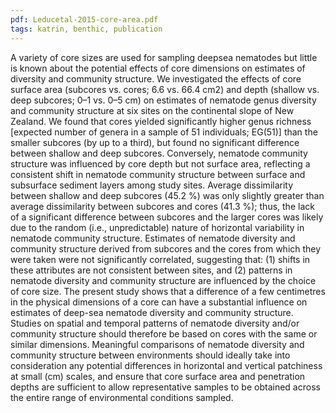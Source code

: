 ```yaml
---
pdf: Leducetal-2015-core-area.pdf
tags: katrin, benthic, publication
---
```

A variety of core sizes are used for sampling deepsea
nematodes but little is known about the potential effects of
core dimensions on estimates of diversity and community
structure. We investigated the effects of core surface area
(subcores vs. cores; 6.6 vs. 66.4 cm2) and depth (shallow vs.
deep subcores; 0–1 vs. 0–5 cm) on estimates of nematode
genus diversity and community structure at six sites on the
continental slope of New Zealand. We found that cores
yielded significantly higher genus richness [expected number
of genera in a sample of 51 individuals; EG(51)] than the
smaller subcores (by up to a third), but found no significant
difference between shallow and deep subcores. Conversely,
nematode community structure was influenced by core depth
but not surface area, reflecting a consistent shift in nematode
community structure between surface and subsurface sediment
layers among study sites. Average dissimilarity between
shallow and deep subcores (45.2 %) was only slightly greater
than average dissimilarity between subcores and cores
(41.3 %); thus, the lack of a significant difference between
subcores and the larger cores was likely due to the random
(i.e., unpredictable) nature of horizontal variability in nematode
community structure. Estimates of nematode diversity
and community structure derived from subcores and the cores
from which they were taken were not significantly correlated,
suggesting that: (1) shifts in these attributes are not consistent
between sites, and (2) patterns in nematode diversity and
community structure are influenced by the choice of core size.
The present study shows that a difference of a few centimetres
in the physical dimensions of a core can have a substantial
influence on estimates of deep-sea nematode diversity and
community structure. Studies on spatial and temporal patterns
of nematode diversity and/or community structure should
therefore be based on cores with the same or similar dimensions.
Meaningful comparisons of nematode diversity and
community structure between environments should ideally
take into consideration any potential differences in horizontal
and vertical patchiness at small (cm) scales, and ensure that
core surface area and penetration depths are sufficient to allow
representative samples to be obtained across the entire range
of environmental conditions sampled.
